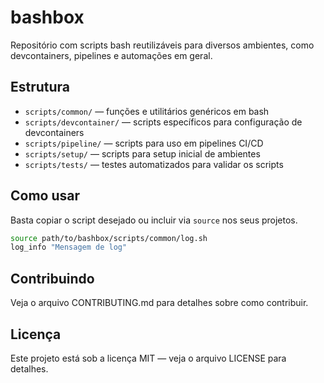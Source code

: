 # bashbox

Repositório com scripts bash reutilizáveis para diversos ambientes, como devcontainers, pipelines e automações em geral.

## Estrutura

- `scripts/common/` — funções e utilitários genéricos em bash  
- `scripts/devcontainer/` — scripts específicos para configuração de devcontainers  
- `scripts/pipeline/` — scripts para uso em pipelines CI/CD  
- `scripts/setup/` — scripts para setup inicial de ambientes  
- `scripts/tests/` — testes automatizados para validar os scripts

## Como usar

Basta copiar o script desejado ou incluir via `source` nos seus projetos.

```bash
source path/to/bashbox/scripts/common/log.sh
log_info "Mensagem de log"
```

## Contribuindo

Veja o arquivo CONTRIBUTING.md para detalhes sobre como contribuir.

## Licença

Este projeto está sob a licença MIT — veja o arquivo LICENSE para detalhes.